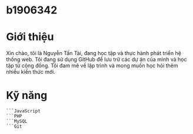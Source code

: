 # b1906342

# Giới thiệu

Xin chào, tôi là Nguyễn Tấn Tài, đang học tập và thực hành phát triển hệ thống web. Tôi đang sử dụng GitHub để lưu trữ các dự án của mình và học tập từ cộng đồng. Tôi đam mê về lập trình và mong muốn học hỏi thêm nhiều kiến thức mới.

# Kỹ năng

```HTML/CSS
```JavaScript
```PHP
```MySQL
```Git
